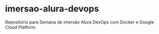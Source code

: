 # imersao-alura-devops
Repositório para Semana de imersão Alura DevOps com Docker e Google Cloud Platform.
